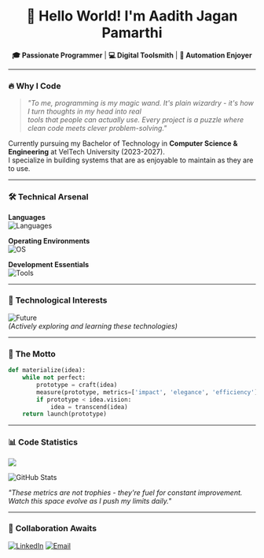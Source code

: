 <div align="center">
  
# 👋 Hello World! I'm Aadith Jagan Pamarthi

</div>

<div align="center">
  
**🎓 Passionate Programmer** | **💻 Digital Toolsmith** | **🚀 Automation Enjoyer**

</div>

---

### 🔥 **Why I Code**

> *"To me, programming is my magic wand. It's plain wizardry - it's how I turn thoughts in my head into real  
>  tools that people can actually use. Every project is a puzzle where clean code meets clever problem-solving."*

Currently pursuing my Bachelor of Technology in **Computer Science & Engineering** at VelTech University (2023-2027).  
I specialize in building systems that are as enjoyable to maintain as they are to use.

---

### 🛠️ Technical Arsenal

**Languages**  
![Languages](https://skillicons.dev/icons?i=python,java,kotlin,c,cpp&theme=light&perline=5)

**Operating Environments**  
![OS](https://skillicons.dev/icons?i=windows,arch,linux&theme=light)

**Development Essentials**  
![Tools](https://skillicons.dev/icons?i=github,androidstudio,vscode,tensorflow,git&theme=light)

---

### 🧠 **Technological Interests**

![Future](https://skillicons.dev/icons?i=go,rust,firebase,docker,blender,opencv&theme=dark)  
  *(Actively exploring and learning these technologies)*

---

### 📜 **The Motto**

```python
def materialize(idea):
    while not perfect:
        prototype = craft(idea)
        measure(prototype, metrics=['impact', 'elegance', 'efficiency'])
        if prototype < idea.vision:
            idea = transcend(idea)
    return launch(prototype)
```

---

### 📊 **Code Statistics**

![](https://komarev.com/ghpvc/?username=AJThePro99&style=flat-square)
  
![GitHub Stats](https://github-readme-stats.vercel.app/api?username=AJThePro99&show_icons=true&theme=radical&hide_title=true&hide=prs,issues)  

*"These metrics are not trophies - they're fuel for constant improvement.  
Watch this space evolve as I push my limits daily."*

---

### 🤝 **Collaboration Awaits**

[![LinkedIn](https://skillicons.dev/icons?i=linkedin)](https://www.linkedin.com/in/aadith-pamarthi-30a5902a0/) 
[![Email](https://skillicons.dev/icons?i=gmail)](mailto:aadithjpamarthi@gmail.com)
